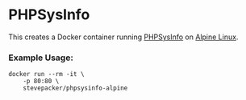 # PHPSysInfo

This creates a Docker container running [PHPSysInfo](https://phpsysinfo.github.io/phpsysinfo/) 
on [Alpine Linux](https://github.com/gliderlabs/docker-alpine).

### Example Usage:

    docker run --rm -it \
        -p 80:80 \
        stevepacker/phpsysinfo-alpine
